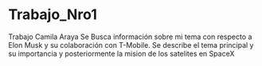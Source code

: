 # Trabajo_Nro1
 Trabajo Camila Araya
 Se Busca información sobre mi tema con respecto a Elon Musk y su colaboración con T-Mobile.
Se describe el tema principal y su importancia y 
posteriormente la mision de los satelites en SpaceX
